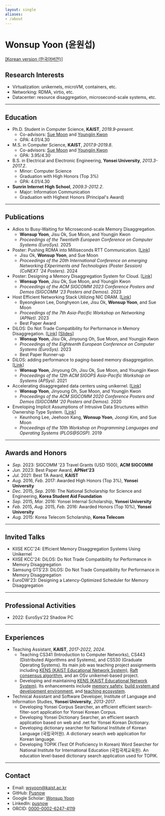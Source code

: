 ```yaml
---
layout: single
aliases:
- /about
---
```


# Wonsup Yoon (윤원섭)

[[Korean version (한국어버전)]](https://yoon.ws/about-ko/)

## Research Interests

- Virtualization: unikernels, microVM, containers, etc.
- Networking: RDMA, virtio, etc.
- Datacenter: resource disaggregation, microsecond-scale systems, etc.

---

## Education

<div class="avoid-page-break-inside-ul normal-print-a">

- Ph.D. Student in Computer Science, **KAIST**, *2019.9-present*.
  - Co-advisors: [Sue Moon](https://an.kaist.ac.kr/~sbmoon/) and [Youngjin Kwon](https://sites.google.com/view/yjkwon/home)
  - GPA: 4.01/4.30
- M.S. in Computer Science, **KAIST**, *2017.9-2019.8*.
  - Co-advisors: [Sue Moon](https://an.kaist.ac.kr/~sbmoon/) and [Youngjin Kwon](https://sites.google.com/view/yjkwon/home)
  - GPA: 3.95/4.30
- B.S. in Electrical and Electronic Engineering, **Yonsei University**, *2013.3-2017.2*.
  - Minor: Computer Science
  - Graduation with High Honors (Top 3%)
  - GPA: 4.01/4.30
- **Sunrin Internet High School**, *2009.3-2012.2*.
  - Major: Information Communication
  - Graduation with Highest Honors (Principal's Award)

</div>

---

## Publications

<div class="avoid-page-break-inside-ul no-print-a">

<!-- pusnow publication start -->
- Adios to Busy-Waiting for Microsecond-scale Memory Disaggregation.
  - **Wonsup Yoon**, Jisu Ok, Sue Moon, and Youngjin Kwon
  - *Proceedings of the Twentieth European Conference on Computer Systems (EuroSys).* 2025
- Poster: Pushing RDMA into Milliseconds RTT Communication. [[Link]](https://yoon.ws/publication/millirdma-conextposter24/)
  - Jisu Ok, **Wonsup Yoon**, and Sue Moon
  - *Proceedings of the 20th International Conference on emerging Networking EXperiments and Technologies (Poster Session) (CoNEXT '24 Posters).* 2024
- Poster: Designing a Memory Disaggregation System for Cloud. [[Link]](https://yoon.ws/publication/dmdsc-sigcommposter23/)
  - **Wonsup Yoon**, Jisu Ok, Sue Moon, and Youngjin Kwon
  - *Proceedings of the ACM SIGCOMM 2023 Conference Posters and Demos (SIGCOMM '23 Posters and Demos).* 2023
- Host Efficient Networking Stack Utilizing NIC DRAM. [[Link]](https://yoon.ws/publication/hens-apnet23/)
  - Byeongkeon Lee, Donghyeon Lee, Jisu Ok, **Wonsup Yoon**, and Sue Moon
  - *Proceedings of the 7th Asia-Pacific Workshop on Networking (APNet).* 2023
  - Best Paper Award
- DiLOS: Do Not Trade Compatibility for Performance in Memory Disaggregation. [[Link]](https://yoon.ws/publication/dilos-eurosys23/) [[Slides]](https://wsyo.one/dilos/slides)
  - **Wonsup Yoon**, Jisu Ok, Jinyoung Oh, Sue Moon, and Youngjin Kwon
  - *Proceedings of the Eighteenth European Conference on Computer Systems (EuroSys).* 2023
  - Best Paper Runner-up
- DiLOS: adding performance to paging-based memory disaggregation. [[Link]](https://yoon.ws/publication/dilos-apsys21/)
  - **Wonsup Yoon**, Jinyoung Oh, Jisu Ok, Sue Moon, and Youngjin Kwon
  - *Proceedings of the 12th ACM SIGOPS Asia-Pacific Workshop on Systems (APSys).* 2021
- Accelerating disaggregated data centers using unikernel. [[Link]](https://yoon.ws/publication/dilos-sigcommposter20/)
  - **Wonsup Yoon**, Jinyoung Oh, Sue Moon, and Youngjin Kwon
  - *Proceedings of the ACM SIGCOMM 2020 Conference Posters and Demos (SIGCOMM '20 Posters and Demos).* 2020
- Enveloping Implicit Assumptions of Intrusive Data Structures within Ownership Type System. [[Link]](https://yoon.ws/publication/rust-intrusive-plos19/)
  - Keunhong Lee, Jeehoon Kang, **Wonsup Yoon**, Joongi Kim, and Sue Moon
  - *Proceedings of the 10th Workshop on Programming Languages and Operating Systems (PLOS@SOSP).* 2019
<!-- pusnow publication end -->

</div>

---

## Awards and Honors

<!-- pusnow award start -->
- *Sep.* 2023: SIGCOMM '23 Travel Grants (USD 1500), **ACM SIGCOMM**
- *Jun.* 2023: Best Paper Award, **APNet'23**
- *Jul.* 2021: Best TA Award, **KAIST**
- *Aug.* 2016, *Feb.* 2017: Awarded High Honors (Top 3%), **Yonsei University**
- *Dec.* 2015, *Sep.* 2016: The National Scholarship for Science and Engineering, **Korea Student Aid Foundation**
- *Sep.* 2015, *Mar.* 2016: Yonsei Internal Scholarship, **Yonsei University**
- *Feb.* 2015, *Aug.* 2015, *Feb.* 2016: Awarded Honors (Top 10%), **Yonsei University**
- *Aug.* 2015: Korea Telecom Scholarship, **Korea Telecom**
<!-- pusnow award end -->

---

## Invited Talks

<!-- pusnow talk start -->
- KIISE KCC'24: Efficient Memory Disaggregation Systems Using Unikernel
- KIISE KCC'24: DiLOS: Do Not Trade Compatibility for Performance in Memory Disaggregation
- Samsung GTS'23: DiLOS: Do Not Trade Compatibility for Performance in Memory Disaggregation
- EuroDW'23: Designing a Latency-Optimized Scheduler for Memory Disaggregation
<!-- pusnow talk end -->

---

## Professional Activities

<!-- pusnow activity start -->
- 2022: EuroSys'22 Shadow PC
<!-- pusnow activity end -->

---

## Experiences

<div class="normal-print-a">

- Teaching Assistant, **KAIST**, *2017-2022, 2024*.
  - Teaching CS341 (Introduction to Computer Networks),  CS443 (Distributed Algorithms and Systems), and CS530 (Graduate Operating Systems). Its main job was teaching project assignments including [KENS (KAIST Educational Network System)](https://github.com/ANLAB-KAIST/KENSv3), [Raft consensus algorithm](https://an.kaist.ac.kr/courses/2018/cs443/lab/lab-raft.html), and an OSv unikernel-based project.
  - Developing and maintaining [KENS (KAIST Educational Network System)](https://github.com/ANLAB-KAIST/KENSv3). Its enhancements include [memory safety](https://pusnow.com/note/kens-renewal-part1/ "korean"), [build system and development environment](https://pusnow.com/note/kens-renewal-part2/ "korean"), and [teaching ecosystem](https://pusnow.com/note/kens-renewal-part3/ "korean").
- Technical Assistant and Software Developer, Institute of Language and Information Studies, **Yonsei University**, *2013-2017*.
  - Developing Yonsei Corpus Searcher, an efficient efficient search-filter-sort application for Yonsei Korean Corpus.
  - Developing Yonsei Dictionary Searcher, an efficient search application based on web and .net for Yonsei Korean Dictionary.
  - Developing dictionary searcher for National Institute of Korean Language (국립국어원). A dictionary search web application for Korean language.
  - Developing TOPIK (Test Of Proficiency In Korean) Word Searcher for National Institute for International Education (국립국제교육원). An education level-based dictionary search application used for TOPIK.

</div>

---

<div class="avoid-page-break-inside normal-print-a">

## Contact

- Email: [wsyoon@kaist.ac.kr](mailto:wsyoon@kaist.ac.kr)
- GitHub: [Pusnow](https://github.com/Pusnow)
- Google Scholar: [Wonsup Yoon](https://scholar.google.com/citations?user=QXsLShMAAAAJ)
- LinkedIn: [pusnow](https://www.linkedin.com/in/pusnow/)
- ORCID: [0000-0002-6247-4119](https://orcid.org/0000-0002-6247-4119)

</div>
